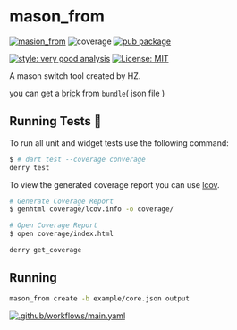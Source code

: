 # mason_from

[![masion_from][actions_badge]][actions_link]
![coverage][coverage_badge]
[![pub package][pub_badge]][pub_link]
<!-- [![coverage][coverage_badge]](coverage/report/index.html) -->
[![style: very good analysis][very_good_analysis_badge]][very_good_analysis_link]
[![License: MIT][license_badge]][license_link]

A mason switch tool created by HZ.

you can get a [brick](https://github.**com**/felangel/mason) from `bundle`( json file )

## Running Tests 🧪

To run all unit and widget tests use the following command:

```sh
$ # dart test --coverage converage
derry test
```

To view the generated coverage report you can use [lcov](https://github.com/linux-test-project/lcov).

```sh
# Generate Coverage Report
$ genhtml coverage/lcov.info -o coverage/

# Open Coverage Report
$ open coverage/index.html

derry get_coverage
```

## Running
```sh
mason_from create -b example/core.json output
```

<!-- [coverage_link]: coverage/report/index.html -->
<!-- [coverage_badge]: coverage_badge.svg -->
[coverage_badge]: https://raw.githubusercontent.com/huang12zheng/mason_from/master/coverage_badge.svg
[license_badge]: https://img.shields.io/badge/license-MIT-blue.svg
[license_link]: https://opensource.org/licenses/MIT
[very_good_analysis_badge]: https://img.shields.io/badge/style-very_good_analysis-B22C89.svg
[very_good_analysis_link]: https://pub.dev/packages/very_good_analysis
[actions_badge]: https://github.com/huang12zheng/mason_from/actions/workflows/main.yaml/badge.svg
[actions_link]: https://github.com/huang12zheng/mason_from/actions/workflows/main.yaml
[pub_badge]:https://img.shields.io/pub/v/mason_from.svg
[pub_link]:https://pub.dartlang.org/packages/mason_from

[![.github/workflows/main.yaml](https://github.com/huang12zheng/mason_from/actions/workflows/main.yaml/badge.svg)](https://github.com/huang12zheng/mason_from/actions/workflows/main.yaml)